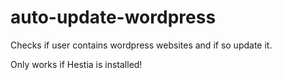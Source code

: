 # auto-update-wordpress

Checks if user contains wordpress websites and if so update it.

Only works if Hestia is installed!